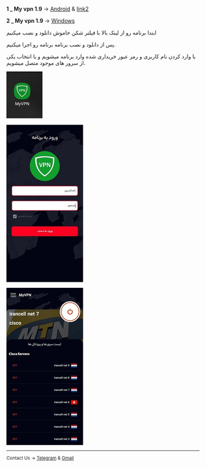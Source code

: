 

 **1 _ My vpn 1.9** → [Android](https://uplnk.com/f/134a0565/my_vpn_1.9.0.apk) & [link2](https://www.mediafire.com/file/tkjuj75v8gh8s5q/MY+VPN+1.9.0.apk/file)

 **2 _ My vpn 1.9** → [Windows](http://uplnk.com/f/f99ba404/my_vpn.windows.zip)


ابتدا برنامه رو از لینک بالا با فیلتر شکن خاموش دانلود و نصب میکنیم

پس از دانلود و نصب برنامه برنامه رو اجرا میکنیم.

با وارد کردن نام کاربری و رمز عبور خریداری شده وارد برنامه میشویم و با انتخاب یکی از سرور های موجود متصل میشویم.

![alt text](myvpn/my1.jpg "Title")<small>

![alt text](myvpn/my2.jpg "Title")

![alt text](myvpn/my3.jpg "Title")


________________________________________

Contact Us → [Telegram](http://t.me/fastfixgsm) & [Gmail](mailto:gfix4600@gmail.com)   
